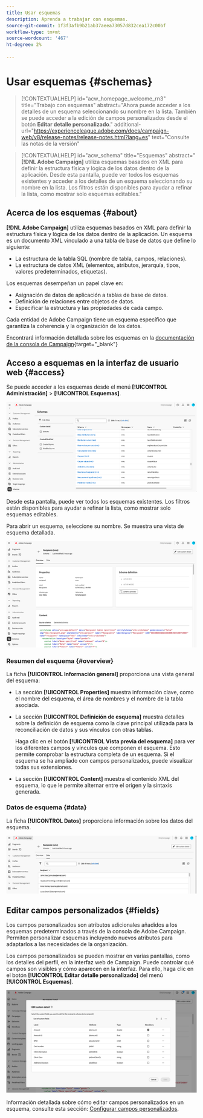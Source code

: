 ```yaml
---
title: Usar esquemas
description: Aprenda a trabajar con esquemas.
source-git-commit: 1f3f3afb9b21ab37aeea73057d832cea172c00bf
workflow-type: tm+mt
source-wordcount: '467'
ht-degree: 2%

---
```


# Usar esquemas {#schemas}

>[!CONTEXTUALHELP]
>id="acw_homepage_welcome_rn3"
>title="Trabajo con esquemas"
>abstract="Ahora puede acceder a los detalles de un esquema seleccionando su nombre en la lista. También se puede acceder a la edición de campos personalizados desde el botón **Editar detalle personalizado**."
>additional-url="https://experienceleague.adobe.com/docs/campaign-web/v8/release-notes/release-notes.html?lang=es" text="Consulte las notas de la versión"



>[!CONTEXTUALHELP]
>id="acw_schema"
>title="Esquemas"
>abstract="**[!DNL Adobe Campaign]** utiliza esquemas basados en XML para definir la estructura física y lógica de los datos dentro de la aplicación. Desde esta pantalla, puede ver todos los esquemas existentes y acceder a los detalles de un esquema seleccionando su nombre en la lista. Los filtros están disponibles para ayudar a refinar la lista, como mostrar solo esquemas editables."

## Acerca de los esquemas {#about}

**[!DNL Adobe Campaign]** utiliza esquemas basados en XML para definir la estructura física y lógica de los datos dentro de la aplicación. Un esquema es un documento XML vinculado a una tabla de base de datos que define lo siguiente:

* La estructura de la tabla SQL (nombre de tabla, campos, relaciones).
* La estructura de datos XML (elementos, atributos, jerarquía, tipos, valores predeterminados, etiquetas).

Los esquemas desempeñan un papel clave en:

* Asignación de datos de aplicación a tablas de base de datos.
* Definición de relaciones entre objetos de datos.
* Especificar la estructura y las propiedades de cada campo.

Cada entidad de Adobe Campaign tiene un esquema específico que garantiza la coherencia y la organización de los datos.

Encontrará información detallada sobre los esquemas en la [documentación de la consola de Campaign](https://experienceleague.adobe.com/en/docs/campaign/campaign-v8/developer/shemas-forms/schemas){target="_blank"}

## Acceso a esquemas en la interfaz de usuario web {#access}

Se puede acceder a los esquemas desde el menú **[!UICONTROL Administración]** > **[!UICONTROL Esquemas]**.

![](assets/schemas-list.png)

Desde esta pantalla, puede ver todos los esquemas existentes. Los filtros están disponibles para ayudar a refinar la lista, como mostrar solo esquemas editables.

Para abrir un esquema, seleccione su nombre. Se muestra una vista de esquema detallada.

![](assets/schema-details.png)

### Resumen del esquema {#overview}

La ficha **[!UICONTROL Información general]** proporciona una vista general del esquema:

* La sección **[!UICONTROL Properties]** muestra información clave, como el nombre del esquema, el área de nombres y el nombre de la tabla asociada.

* La sección **[!UICONTROL Definición de esquema]** muestra detalles sobre la definición de esquema como la clave principal utilizada para la reconciliación de datos y sus vínculos con otras tablas.

  Haga clic en el botón **[!UICONTROL Vista previa del esquema]** para ver los diferentes campos y vínculos que componen el esquema. Esto permite comprobar la estructura completa de un esquema. Si el esquema se ha ampliado con campos personalizados, puede visualizar todas sus extensiones.

* La sección **[!UICONTROL Content]** muestra el contenido XML del esquema, lo que le permite alternar entre el origen y la sintaxis generada.

### Datos de esquema {#data}

La ficha **[!UICONTROL Datos]** proporciona información sobre los datos del esquema.

![](assets/schemas-data.png)

## Editar campos personalizados {#fields}

Los campos personalizados son atributos adicionales añadidos a los esquemas predeterminados a través de la consola de Adobe Campaign. Permiten personalizar esquemas incluyendo nuevos atributos para adaptarlos a las necesidades de la organización.

Los campos personalizados se pueden mostrar en varias pantallas, como los detalles del perfil, en la interfaz web de Campaign. Puede controlar qué campos son visibles y cómo aparecen en la interfaz. Para ello, haga clic en el botón **[!UICONTROL Editar detalle personalizado]** del menú **[!UICONTROL Esquemas]**.

![](assets/schemas-custom.png)

Información detallada sobre cómo editar campos personalizados en un esquema, consulte esta sección: [Configurar campos personalizados](../administration/custom-fields.md).

